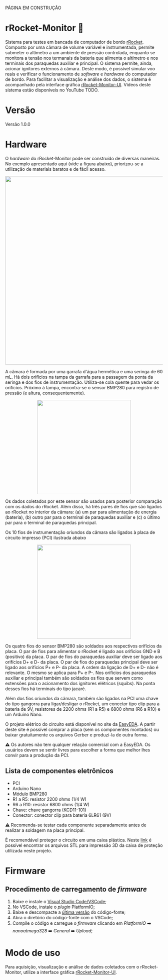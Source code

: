PÁGINA EM CONSTRUÇÃO

# rRocket-Monitor 🚀 

Sistema para testes em bancada de computador de bordo [rRocket](https://github.com/gbertoldo/rRocket). Composto por uma câmara de volume variável e instrumentada, permite submeter o altímetro a um ambiente de pressão controlada, enquanto se monitora a tensão nos termanais da bateria que alimenta o altímetro e nos terminais dos paraquedas auxiliar e principal. O sistema permite, ainda, acionar ignitores externos à câmara. Deste modo, é possível simular voo reais e verificar o funcionamento de _software_ e _hardware_ do computador de bordo. Para facilitar a visualização e análise dos dados, o sistema é acompanhado pela interface gráfica [rRocket-Monitor-UI](https://github.com/gbertoldo/rRocket-Monitor-UI). Vídeos deste sistema estão disponíveis no YouTube TODO.

# Versão
Versão 1.0.0

# Hardware

O _hardware_ do rRocket-Monitor pode ser construído de diversas maneiras. No exemplo apresentado aqui (vide a figura abaixo), priorizou-se a utilização de materiais baratos e de fácil acesso. 
<p align="center">
<img src="https://github.com/user-attachments/assets/b14b1547-0e8a-436f-ae93-48b47a230b81" width=600>
</p> 

A  câmara é formada por uma garrafa d'água hermética e uma seringa de 60 mL. Há dois orifícios na tampa da garrafa para a passagem da ponta da seringa e dos fios de instrumentação. Utiliza-se cola quente para vedar os orifícios. Próximo à tampa, encontra-se o sensor BMP280 para registro de pressão (e altura, consequentemente). 

<p align="center">
<img src="https://github.com/user-attachments/assets/f58a292a-8bf9-453f-b4df-fff2b0bfb28e" width=300>
</p> 
Os dados coletados por este sensor são usados para posterior comparação com os dados do rRocket. Além disso, há três pares de fios que são ligados ao rRocket no interior da câmara: (a) um par para alimentação de energia (bateria), (b) outro par para o terminal de paraquedas auxiliar e (c) o último par para o terminal de paraquedas principal.

Os 10 fios de instrumentação oriundos da câmara são ligados à placa de circuito impresso (PCI) ilustrada abaixo
<p align="center">
<img src="https://github.com/user-attachments/assets/079dafb8-f03c-4934-8827-462ed0c98f62" width=300>
</p> 
   
Os quatro fios do sensor BMP280 são soldados aos respectivos orifícios da placa. O par de fios para alimentar o rRocket é ligado aos orifícios GND e B (positivo) da placa. O par de fios do paraquedas auxiliar deve ser ligado aos orifícios D+ e D- da placa. O par de fios do paraquedas principal deve ser ligado aos orifícios P+ e P- da placa. A ordem da ligação de D+ e D- não é relevante. O mesmo se aplica para P+ e P-. Nos orifícios dos paraquedas auxiliar e principal também são soldados os fios que servem como extensões para o acionamento dos ignitores elétricos (squibs). Na ponta desses fios há terminais do tipo jacaré. 

Além dos fios oriundos da câmara, também são ligados na PCI uma chave do tipo gangorra para ligar/desligar o rRocket, um conector tipo clip para a bateria de 9V, resistores de 2200 ohms (R1 a R5) e 6800 ohms (R6 a R10) e um Arduino Nano.

O projeto elétrico do circuito está disponível no site da [EasyEDA](https://oshwlab.com/glbertoldo/rrocket-instrumentation). A partir deste site é possível comprar a placa (sem os componentes montados) ou baixar gratuitamente os arquivos Gerber e produzi-la de outra forma.

⚠️ Os autores não tem qualquer relação comercial com a EasyEDA. Os usuários devem se sentir livres para escolher a forma que melhor lhes convir para a produção da PCI.


Lista de componentes eletrônicos
--------------------------------
- PCI
- Arduino Nano
- Módulo BMP280
- R1 a R5: resistor 2200 ohms (1/4 W)
- R6 a R10: resistor 6800 ohms (1/4 W)
- Chave: chave gangorra (KCD11-101)
- Conector: conector clip para bateria 6LR61 (9V)

⚠️ Recomenda-se testar cada componente separadamente antes de realizar a soldagem na placa principal.

É recomendável proteger o circuito em uma caixa plástica. Neste [link](https://github.com/gbertoldo/rRocket-Monitor/tree/master/stl) é possível encontrar os arquivos STL para impressão 3D da caixa de proteção utilizada neste projeto. 

# Firmware

Procedimento de carregamento de _firmware_
------------------------------------------
1. Baixe e instale o [Visual Studio Code/VSCode](https://code.visualstudio.com/);
1. No VSCode, instale o _plugin_ PlatformIO;
1. Baixe e descompacte a [última versão](https://github.com/gbertoldo/rRocket-Monitor/tags) do código-fonte;
1. Abra o diretório do código-fonte com o VSCode;
1. Compile o código e carregue o _firmware_ clicando em _PlatformIO_ :arrow_right: _nanoatmega328_ :arrow_right: _General_ :arrow_right: _Upload_;

# Modo de uso
Para aquisição, visualização e análise de dados coletados com o rRocket-Monitor, utilize a interface gráfica [rRocket-Monitor-UI](https://github.com/gbertoldo/rRocket-Monitor-UI).
